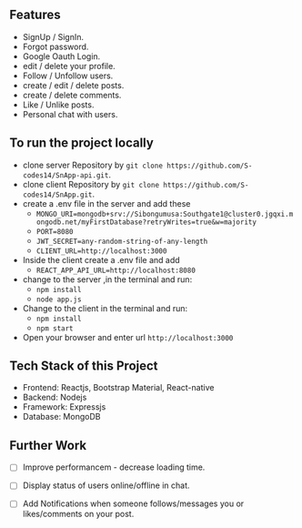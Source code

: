## Features

* SignUp / SignIn.
* Forgot password.
* Google Oauth Login.
* edit / delete your profile.
* Follow / Unfollow users.
* create / edit / delete posts.
* create / delete comments.
* Like / Unlike posts.
* Personal chat with users.

## To run the project locally

* clone server Repository by `git clone https://github.com/S-codes14/SnApp-api.git`.
* clone client Repository by `git clone https://github.com/S-codes14/SnApp.git`.
* create a .env file  in the server and add these
    - `MONGO_URI=mongodb+srv://Sibongumusa:Southgate1@cluster0.jgqxi.mongodb.net/myFirstDatabase?retryWrites=true&w=majority`
    - `PORT=8080`
    - `JWT_SECRET=any-random-string-of-any-length`
    - `CLIENT_URL=http://localhost:3000`
* Inside the client create a .env file and add
    - `REACT_APP_API_URL=http://localhost:8080`
* change to the server ,in the terminal and run:
    - `npm install`
    - `node app.js`
* Change to the client in the terminal and run:
    - `npm install`
    - `npm start`
* Open your browser and enter url `http://localhost:3000`

## Tech Stack of this Project

* Frontend: Reactjs, Bootstrap Material, React-native
* Backend: Nodejs
* Framework: Expressjs
* Database: MongoDB


## Further Work

- [ ] Improve performancem - decrease loading time.
- [ ] Display status of users online/offline in chat.
- [ ] Add Notifications when someone follows/messages you or likes/comments on your post. 


